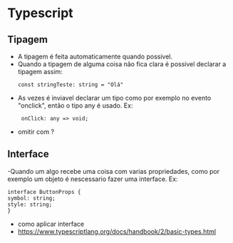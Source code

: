 # Typescript
## Tipagem
 - A tipagem é feita automaticamente quando possivel.
 - Quando a tipagem de alguma coisa não fica clara é possivel declarar a tipagem assim:
   ```
   const stringTeste: string = "Olá"
   ```
 - As vezes é inviavel declarar um tipo como por exemplo no evento "onclick", então o tipo any é usado. Ex:
    ```
     onClick: any => void;
- omitir com ?
## Interface
  -Quando um algo recebe uma coisa com varias propriedades, como por exemplo um objeto é nescessario fazer uma interface. Ex:
  
    interface ButtonProps {
    symbol: string;
    style: string;
    }
  - como aplicar interface
  - https://www.typescriptlang.org/docs/handbook/2/basic-types.html
